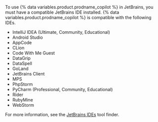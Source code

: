  To use {% data variables.product.prodname_copilot %} in JetBrains, you must have a compatible JetBrains IDE installed. {% data variables.product.prodname_copilot %} is compatible with the following IDEs.

 - IntelliJ IDEA (Ultimate, Community, Educational) 
 - Android Studio
 - AppCode
 - CLion
 - Code With Me Guest
 - DataGrip
 - DataSpell
 - GoLand
 - JetBrains Client
 - MPS
 - PhpStorm
 - PyCharm (Professional, Community, Educational)
 - Rider
 - RubyMine
 - WebStorm 
 
 For more information, see the [JetBrains IDEs](https://www.jetbrains.com/products/) tool finder.